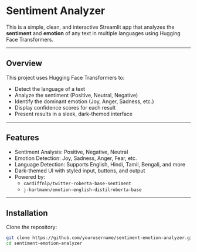 # Sentiment Analyzer

This is a simple, clean, and interactive Streamlit app that analyzes the **sentiment** and **emotion** of any text in multiple languages using Hugging Face Transformers.

---

## Overview

This project uses Hugging Face Transformers to:
- Detect the language of a text
- Analyze the sentiment (Positive, Neutral, Negative)
- Identify the dominant emotion (Joy, Anger, Sadness, etc.)
- Display confidence scores for each result
- Present results in a sleek, dark-themed interface
---

## Features

- Sentiment Analysis: Positive, Negative, Neutral
- Emotion Detection: Joy, Sadness, Anger, Fear, etc.
- Language Detection: Supports English, Hindi, Tamil, Bengali, and more
- Dark-themed UI with styled input, buttons, and output
- Powered by: 
  - `cardiffnlp/twitter-roberta-base-sentiment`
  - `j-hartmann/emotion-english-distilroberta-base`

---

## Installation

Clone the repository:

```bash
git clone https://github.com/yourusername/sentiment-emotion-analyzer.git
cd sentiment-emotion-analyzer

